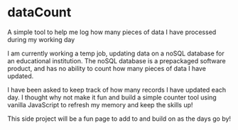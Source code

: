 # dataCount
A simple tool to help me log how many pieces of data I have processed during my working day

I am currently working a temp job, updating data on a noSQL database for an educational institution.
The noSQL database is a prepackaged software product, and has no ability to count how many pieces of data I have updated.

I have been asked to keep track of how many records I have updated each day. 
I thought why not make it fun and build a simple counter tool using vanilla JavaScript to refresh my memory and keep the skills up!

This side project will be a fun page to add to and build on as the days go by!
